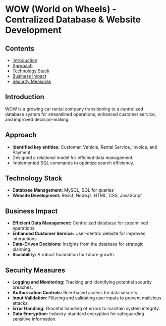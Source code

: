 # WOW (World on Wheels) - Centralized Database & Website Development

## Contents

- <a href="#introduction">Introduction</a>
- <a href="#approach">Approach</a>
- <a href="#technology-stack">Technology Stack</a>
- <a href="#business-impact">Business Impact</a>
- <a href="#security-measures">Security Measures</a>


## Introduction

WOW is a growing car rental company transitioning to a centralized database system for streamlined operations, enhanced customer service, and improved decision-making.

## Approach

- **Identified key entities:** Customer, Vehicle, Rental Service, Invoice, and Payment.
- Designed a relational model for efficient data management.
- Implemented SQL commands to optimize search efficiency.

## Technology Stack

- **Database Management:** MySQL, SQL for queries
- **Website Development:** React, Node.js, HTML, CSS, JavaScript

## Business Impact

- **Efficient Data Management:** Centralized database for streamlined operations.
- **Enhanced Customer Service:** User-centric website for improved interactions.
- **Data-Driven Decisions:** Insights from the database for strategic planning.
- **Scalability:** A robust foundation for future growth.

## Security Measures

- **Logging and Monitoring:** Tracking and identifying potential security breaches.
- **Authorization Controls:** Role-based access for data security.
- **Input Validation:** Filtering and validating user inputs to prevent malicious attacks.
- **Error Handling:** Graceful handling of errors to maintain system integrity.
- **Data Encryption:** Industry-standard encryption for safeguarding sensitive information.
